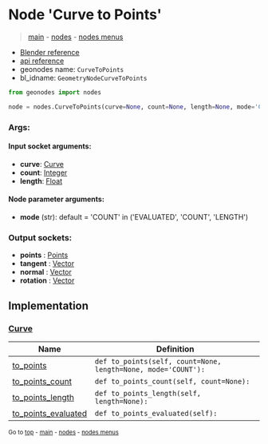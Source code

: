 # Node 'Curve to Points'

> [main](../structure.md) - [nodes](nodes.md) - [nodes menus](nodes_menus.md)

- [Blender reference](https://docs.blender.org/manual/en/latest/modeling/geometry_nodes/curve/curve_to_points.html)
- [api reference](https://docs.blender.org/api/current/bpy.types.GeometryNodeCurveToPoints.html)
- geonodes name: `CurveToPoints`
- bl_idname: `GeometryNodeCurveToPoints`

```python
from geonodes import nodes

node = nodes.CurveToPoints(curve=None, count=None, length=None, mode='COUNT')
```

### Args:

#### Input socket arguments:

- **curve**: [Curve](Curve.md)
- **count**: [Integer](Integer.md)
- **length**: [Float](Float.md)

#### Node parameter arguments:

- **mode** (str): default = 'COUNT' in ('EVALUATED', 'COUNT', 'LENGTH')

### Output sockets:

- **points** : [Points](Points.md)
- **tangent** : [Vector](Vector.md)
- **normal** : [Vector](Vector.md)
- **rotation** : [Vector](Vector.md)

## Implementation

### [Curve](Curve.md)

| Name | Definition |
|------|------------|
 | [to_points](Curve.md#to_points) | `def to_points(self, count=None, length=None, mode='COUNT'):` |
 | [to_points_count](Curve.md#to_points_count) | `def to_points_count(self, count=None):` |
 | [to_points_length](Curve.md#to_points_length) | `def to_points_length(self, length=None):` |
 | [to_points_evaluated](Curve.md#to_points_evaluated) | `def to_points_evaluated(self):` |

<sub>Go to [top](#node-Curve-to-Points) - [main](../structure.md) - [nodes](nodes.md) - [nodes menus](nodes_menus.md)</sub>

